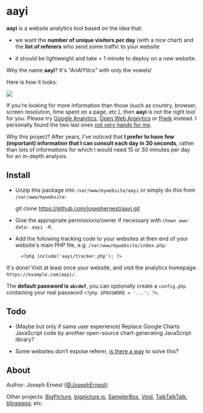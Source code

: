 # aayi

**aayi** is a website analytics tool based on the idea that:

* we want the **number of unique visitors per day** (with a nice chart) and the **list of referers** who send some traffic to your website

* it should be lightweight and take < 1 minute to deploy on a new website.

Why the name **aayi**? It's *"AnAlYtIcs"* with only the vowels! 

Here is how it looks:

![](https://i.imgur.com/QDqKLHy.png)

If you're looking for more information than those (such as country, browser, screen resolution, time spent on a page, etc.), then **aayi** is not the right tool for you. Please try [Google Analytics](https://analytics.google.com), [Open Web Analytics](https://www.openwebanalytics.com/) or [Piwik](https://www.piwik.org/) instead. I personally found the two last ones [not very handy for me](http://afewthingz.com/aboutanalytics).

Why this project? After years, I've noticed that **I prefer to have few (important) information that I can consult each day in 30 seconds**, rather than lots of informations for which I would need 15 or 30 minutes per day for an in-depth analysis.

## Install

* Unzip this package into `/var/www/mywebsite/aayi` or simply do this from `/var/www/mywebsite`:

    git clone https://github.com/josephernest/aayi.git

* Give the appropriate permissions/owner if necessary with `chown www-data: aayi -R`.

* Add the following tracking code to your websites at then end of your website's main PHP file, e.g. `/var/www/mywebsite/index.php`:

        <?php include('aayi/tracker.php'); ?>

It's done! Visit at least once your website, and visit the analytics homepage: `https://example.com/aayi/`.

The **default password is `abcdef`**, you can optionally create a `config.php` containing your real password `<?php $PASSWORD = '...'; ?>`.

## Todo

* (Maybe but only if same user experience) Replace Google Charts JavaScript code by another open-source chart-generating JavaScript library?

* Some websites don't expose referer, [is there a way](https://stackoverflow.com/q/41466351/1422096) to solve this? 

## About

Author: Joseph Ernest ([@JosephErnest](https://twitter.com/JosephErnest))

Other projects: [BigPicture](http://bigpictu.re), [bigpicture.js](https://github.com/josephernest/bigpicture.js), [SamplerBox](http://www.samplerbox.org), [Void](http://www.thisisvoid.org), [TalkTalkTalk](https://github.com/josephernest/TalkTalkTalk), [bloggggg](https://github.com/josephernest/bloggggg), etc.
